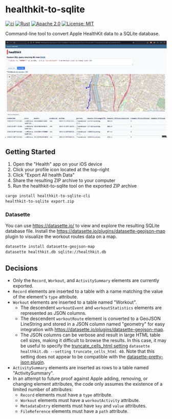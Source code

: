 # healthkit-to-sqlite

[![ci](https://github.com/jshrake/healthkit-to-sqlite/actions/workflows/ci.yml/badge.svg)](https://github.com/jshrake/healthkit-to-sqlite/actions)
[![Rust](https://img.shields.io/badge/rust-1.66%2B-blue.svg)](https://github.com/jshrake/healthkit-to-sqlite)
[![Apache 2.0](https://img.shields.io/badge/License-Apache_2.0-blue.svg)](https://opensource.org/licenses/Apache-2.0)
[![License: MIT](https://img.shields.io/badge/License-MIT-blue.svg)](https://opensource.org/licenses/MIT)

Command-line tool to convert Apple HealthKit data to a SQLite database.

![workout-routes-examples](/workout-routes-example.webp)

## Getting Started

1. Open the "Health" app on your iOS device
2. Click your profile icon located at the top-right
3. Click "Export All health Data"
4. Share the resulting ZIP archive to your computer
5. Run the healthkit-to-sqlite tool on the exported ZIP archive

```bash
cargo install healthkit-to-sqlite-cli
healthkit-to-sqlite export.zip
```

### Datasette

You can use <https://datasette.io/> to view and explore the resulting SQLite database file. Install the <https://datasette.io/plugins/datasette-geojson-map> plugin to visualize the workout routes data on a map.

```bash
datasette install datasette-geojson-map
datasette healthkit.db sqlite://healthkit.db 
```

## Decisions

* Only the `Record`, `Workout`, and `ActivitySummary` elements are currently exported.
* `Record` elements are inserted to a table with a name matching the value of the element's `type` attribute.
* `Workout` elements are inserted to a table named "Workout".
  * The descendent `workoutEvent` and `workoutStatistics` elements are represented as JSON columns.
  * The descendent `workoutRoute` element is converted to a GeoJSON LineString and stored in a JSON column named "geometry" for easy integration with <https://datasette.io/plugins/datasette-geojson-map>.
  * The JSON columns can be verbose and result in large HTML table cell sizes, making it difficult to browse the results. In this case, it may be useful to specify the [truncate_cells_html setting](https://docs.datasette.io/en/stable/settings.html#truncate-cells-html) `datasette healthkit.db --setting truncate_cells_html 40`. Note that this setting does not appear to be compatible with the [datasette-pretty-json plugin](https://datasette.io/plugins/datasette-pretty-json).
* `ActivitySummary` elements are inserted as rows to a table named "ActivitySummary".
* In an attempt to future proof against Apple adding, removing, or changing element attributes, the code only assumes the existence of a limited number of attributes:
  * `Record` elements must have a `type` attribute.
  * `Workout` elements must have a `workoutActivity` attribute.
  * `MetadataEntry` elements must have `key` and `value` attributes.
  * `FileReference` elements must have a `path` attribute.
